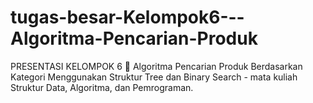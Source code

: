 # tugas-besar-Kelompok6---Algoritma-Pencarian-Produk
PRESENTASI KELOMPOK 6 📌 Algoritma Pencarian Produk Berdasarkan Kategori Menggunakan Struktur Tree dan Binary Search -  mata kuliah Struktur Data, Algoritma, dan Pemrograman.
